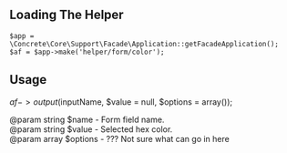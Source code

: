 ## Loading The Helper

```
$app = \Concrete\Core\Support\Facade\Application::getFacadeApplication();
$af = $app->make('helper/form/color');
```

## Usage

$af->output($inputName, $value = null, $options = array());

@param string $name - Form field name.  
@param string $value - Selected hex color.  
@param array $options - ??? Not sure what can go in here  